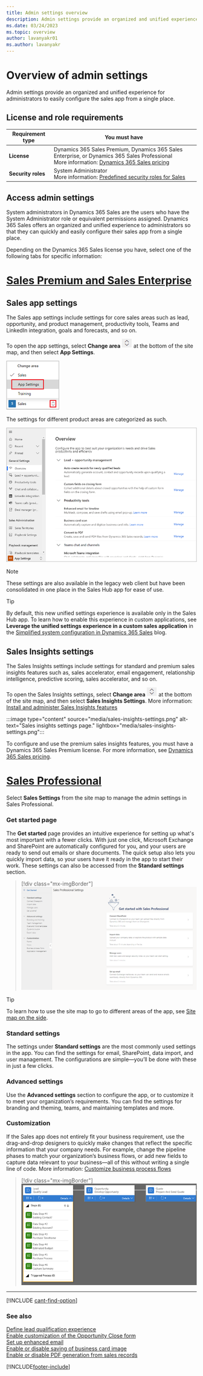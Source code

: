 ```yaml
---
title: Admin settings overview
description: Admin settings provide an organized and unified experience for administrators to easily configure the sales app from a single place.
ms.date: 03/24/2023
ms.topic: overview
author: lavanyakr01
ms.author: lavanyakr
---
```

# Overview of admin settings  

Admin settings provide an organized and unified experience for administrators to easily configure the sales app from a single place.

## License and role requirements

| Requirement type | You must have | 
|-----------------------|---------|
| **License** | Dynamics 365 Sales Premium, Dynamics 365 Sales Enterprise, or Dynamics 365 Sales Professional <br>More information: [Dynamics 365 Sales pricing](https://dynamics.microsoft.com/sales/pricing/) |
| **Security roles** | System Administrator <br> More information: [Predefined security roles for Sales](security-roles-for-sales.md)|


## Access admin settings

System administrators in Dynamics 365 Sales are the users who have the System Administrator role or equivalent permissions assigned. Dynamics 365 Sales offers an organized and unified experience to administrators so that they can quickly and easily configure their sales app from a single place.

Depending on the Dynamics 365 Sales license you have, select one of the following tabs for specific information:  

# [Sales Premium and Sales Enterprise](#tab/SE)

## Sales app settings

The Sales app settings include settings for core sales areas such as lead, opportunity, and product management, productivity tools, Teams and LinkedIn integration, goals and forecasts, and so on. 

To open the app settings, select **Change area** ![Change area.](media/change-area-icon.png "Change area") at the bottom of the site map, and then select **App Settings**.

![Select the Change area icon to go to App Settings.](media/change-area-app-settings.png "Select the Change area icon to go to App Settings")

The settings for different product areas are categorized as such.

![Admin settings overview page.](media/overview-page-admin-settings.png "Admin settings overview page")

> [!NOTE]
> These settings are also available in the legacy web client but have been consolidated in one place in the Sales Hub app for ease of use.  

> [!TIP]
> By default, this new unified settings experience is available only in the Sales Hub app. To learn how to enable this experience in custom applications, see **Leverage the unified settings experience in a custom sales application** in the [Simplified system configuration in Dynamics 365 Sales](https://cloudblogs.microsoft.com/dynamics365/it/2020/03/30/simplified-system-configuration-in-dynamics-365-sales/) blog.  

## Sales Insights settings

The Sales Insights settings include settings for standard and premium sales insights features such as, sales accelerator, email engagement, relationship intelligence, predictive scoring, sales accelerator, and so on.

To open the Sales Insights settings, select **Change area** ![Change area.](media/change-area-icon.png "Change area") at the bottom of the site map, and then select **Sales Insights Settings**. More information: [Install and administer Sales Insights features](intro-admin-guide-sales-insights.md)

:::image type="content" source="media/sales-insights-settings.png" alt-text="Sales insights settings page." lightbox="media/sales-insights-settings.png":::

To configure and use the premium sales insights features, you must have a Dynamics 365 Sales Premium license. For more information, see [Dynamics 365 Sales pricing](https://dynamics.microsoft.com/sales/pricing/).

# [Sales Professional](#tab/SP)

Select **Sales Settings** from the site map to manage the admin settings in Sales Professional.

### Get started page

The **Get started** page provides an intuitive experience for setting up what's most important with a fewer clicks. With just one click, Microsoft Exchange and SharePoint are automatically configured for you, and your users are ready to send out emails or share documents. The quick setup also lets you quickly import data, so your users have it ready in the app to start their work. These settings can also be accessed from the **Standard settings** section.

> [!div class="mx-imgBorder"]
> ![Standard settings page.](media/standard-settings-page.png "Standard settings page")

> [!TIP]
> To learn how to use the site map to go to different areas of the app, see [Site map on the side](user-guide-learn-basics.md).

### Standard settings

The settings under **Standard settings** are the most commonly used settings in the app. You can find the settings for email, SharePoint, data import, and user management. The configurations are simple—you’ll be done with these in just a few clicks.

### Advanced settings

Use the **Advanced settings** section to configure the app, or to customize it to meet your organization’s requirements. You can find the settings for branding and theming, teams, and maintaining templates and more.

### Customization

If the Sales app does not entirely fit your business requirement, use the drag-and-drop designers to quickly make changes that reflect the specific information that your company needs. For example, change the pipeline phases to match your organization’s business flows, or add new fields to capture data relevant to your business—all of this without writing a single line of code. More information: [Customize business process flows](customize-business-process-flows.md)

> [!div class="mx-imgBorder"]
> ![Customize the business process flow.](media/customize-bpf.png "Customize the business process flow")

---
[!INCLUDE [cant-find-option](../includes/cant-find-option.md)]

### See also

[Define lead qualification experience](define-lead-qualification-experience.md)  
[Enable customization of the Opportunity Close form](enable-opportunity-close-customization.md)  
[Set up enhanced email](set-up-enhanced-email.md)  
[Enable or disable saving of business card image](retain-business-card-image-after-scanning.md)  
[Enable or disable PDF generation from sales records](enable-pdf-generation-quote.md)


[!INCLUDE[footer-include](../includes/footer-banner.md)]
